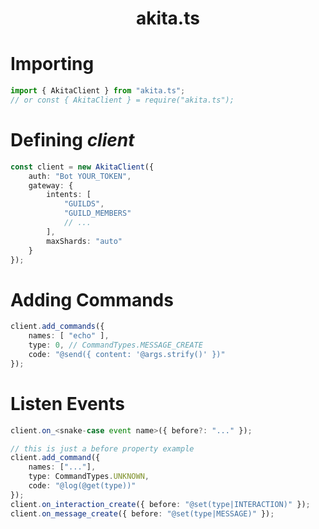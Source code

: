 <h1 align="center">akita.ts</h1>

# Importing
```ts
import { AkitaClient } from "akita.ts";
// or const { AkitaClient } = require("akita.ts");
```

# Defining *client*
```ts
const client = new AkitaClient({
    auth: "Bot YOUR_TOKEN",
    gateway: {
        intents: [
            "GUILDS",
            "GUILD_MEMBERS"
            // ...
        ],
        maxShards: "auto"
    }
});
```

# Adding Commands
```ts
client.add_commands({
    names: [ "echo" ],
    type: 0, // CommandTypes.MESSAGE_CREATE
    code: "@send({ content: '@args.strify()' })"
});
```

# Listen Events
```ts
client.on_<snake-case event name>({ before?: "..." });

// this is just a before property example
client.add_command({
    names: ["..."],
    type: CommandTypes.UNKNOWN,
    code: "@log(@get(type))"
});
client.on_interaction_create({ before: "@set(type|INTERACTION)" });
client.on_message_create({ before: "@set(type|MESSAGE)" });
```